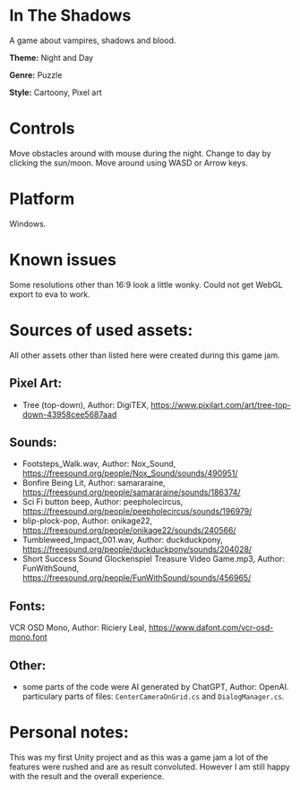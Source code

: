 # In The Shadows

A game about vampires, shadows and blood.

**Theme:** Night and Day

**Genre:** Puzzle

**Style:** Cartoony, Pixel art

# Controls

Move obstacles around with mouse during the night.
Change to day by clicking the sun/moon.
Move around using WASD or Arrow keys.

# Platform
Windows.

# Known issues
Some resolutions other than 16:9 look a little wonky.
Could not get WebGL export to eva to work.

# Sources of used assets:

All other assets other than listed here were created during this game jam.

## Pixel Art:
- Tree (top-down), Author: DigiTEX, https://www.pixilart.com/art/tree-top-down-43958cee5687aad

## Sounds:
- Footsteps_Walk.wav, Author: Nox_Sound, https://freesound.org/people/Nox_Sound/sounds/490951/
- Bonfire Being Lit, Author: samararaine, https://freesound.org/people/samararaine/sounds/186374/
- Sci Fi button beep, Author: peepholecircus, https://freesound.org/people/peepholecircus/sounds/196979/
- blip-plock-pop, Author: onikage22, https://freesound.org/people/onikage22/sounds/240566/
- Tumbleweed_Impact_001.wav, Author: duckduckpony, https://freesound.org/people/duckduckpony/sounds/204028/
- Short Success Sound Glockenspiel Treasure Video Game.mp3, Author: FunWithSound, https://freesound.org/people/FunWithSound/sounds/456965/

## Fonts:
VCR OSD Mono, Author: Riciery Leal, https://www.dafont.com/vcr-osd-mono.font

## Other:
- some parts of the code were AI generated by ChatGPT, Author: OpenAI. particulary parts of files: `CenterCameraOnGrid.cs` and `DialogManager.cs`.

# Personal notes:
This was my first Unity project and as this was a game jam a lot of the features were rushed and are as result convoluted.
However I am still happy with the result and the overall experience.